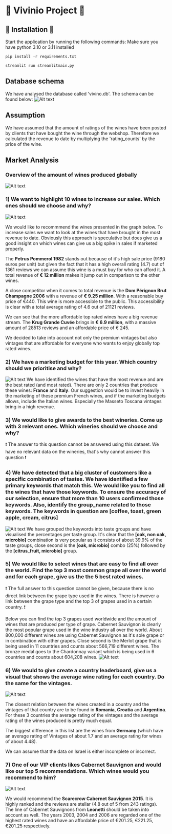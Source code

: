 # :wine_glass: Vivinio Project :wine_glass:

## :page_with_curl: Installation :page_with_curl:

Start the application by running the following commands:
Make sure you have python 3.10 or 3.11 installed
```
pip install -r requirements.txt
```
```
streamlit run streamlitmain.py
```

## Database schema
We have analysed the database called 'vivino.db'. The schema can be found below:
![Alt text](images/image.png)


## Assumption
We have assumed that the amount of ratings of the wines have been posted by clients that have bought the wine through the webshop. Therefore we calculated the revenue to date by multiplying the 'rating_counts' by the price of the wine.


## Market Analysis
### Overview of the amount of wines produced globally
![Alt text](images/worldoverview.png)


### **1) We want to highlight 10 wines to increase our sales. Which ones should we choose and why?**

![Alt text](images/question1.png)

We would like to recommmend the wines presented in the graph below. To increase sales we want to look at the wines that have brought in the most revenue to date. Obviously this approach is speculative but does give us a good insight on which wines can give us a big spike in sales if marketed properly.

The **Petrus Pommerol 1982** stands out because of it's high sale price (9180 euros per unit) but given the fact that it has a high overall rating (4.7) out of 1361 reviews we can assume this wine is a must buy for who can afford it. A total revenue of **€ 12 million** makes it jump out in comparison to the other wines.

A close competitor when it comes to total revenue is the **Dom Pérignon Brut Champagne 2006** with a revenue of **€ 9.25 million**. With a reasonable buy price of €440. This wine is more accessible to the public. This accessibility is clear with a total average rating of 4.6 out of 21121 reviews.

We can see that the more affordable top rated wines have a big revenue stream. The **Krug Grande Cuvée** brings in **€ 6.9 million**, with a massive amount of 28513 reviews and an affordable price of € 245.

We decided to take into account not only the premium vintages but also vintages that are affordable for everyone who wants to enjoy globally top rated wines.


### **2) We have a marketing budget for this year. Which country should we prioritise and why?**
![Alt text](images/question2.png)
    We have identified the wines that have the most revenue and are the best rated (and most rated). There are only 2 countries that produce these wines: **France** and **Italy**. Our suggestion would be to invest heavily in the marketing of these premium French wines, and if the marketing budgets allows, include the Italian wines. Especially the Masseto Toscana vintages bring in a high revenue.


### **3) We would like to give awards to the best wineries. Come up with 3 relevant ones. Which wineries should we choose and why?**
:exclamation: The answer to this question cannot be answered using this dataset. We have no relevant data on the wineries, that's why cannot answer this question :exclamation:


### **4) We have detected that a big cluster of customers like a specific combination of tastes. We have identified a few primary keywords that match this. We would like you to find all the wines that have those keywords. To ensure the accuracy of our selection, ensure that more than 10 users confirmed those keywords. Also, identify the group_name related to those keywords. The keywords in question are [coffee, toast, green apple, cream, citrus]**

![Alt text](<images/question 4.png>)
We have grouped the keywords into taste groups and have visualised the percentages per taste group. It's clear that the **[oak, non oak, microbio]** combination is very popular as it consists of about 39.9% of the taste groups, close second is the **[oak, microbio]** combo (25%) followed by the **[citrus_fruit, microbio]** group.

### **5) We would like to select wines that are easy to find all over the world. Find the top 3 most common grape all over the world and for each grape, give us the the 5 best rated wines.**
:exclamation: The full answer to this question cannot be given, because there is no direct link between the grape type used in the wines. There is however a link between the grape type and the top 3 of grapes used in a certain country. :exclamation:

Below you can find the top 3 grapes used worldwide and the amount of wines that are produced per type of grape.
Cabernet Sauvignon is clearly the most popular grape used in the wine industry all over the world. About 800,000 different wines are using Cabernet Sauvignon as it's sole grape or in combination with other grapes. Close second is the Merlot grape that is being used in 11 countries and counts about 566,719 different wines. The bronze medal goes to the Chardonnay variant which is being used in 6 countries and counts about 604,208 wines.
![Alt text](images/top3grapes.png)

### **6) We would to give create a country leaderboard, give us a visual that shows the average wine rating for each country. Do the same for the vintages.**
![Alt text](images/countriesratingswinevintages.png)

The closest relation between the wines created in a country and the vintages of that country are to be found in **Romania**, **Croatia** and **Argentina**. For these 3 countries the average rating of the vintages and the average rating of the wines produced is pretty much equal.

The biggest difference in this list are the wines from **Germany** (which have an average rating of Vintages of about 1.7 and an average rating for wines of about 4.48). 

We can assume that the data on Israel is either incomplete or incorrect.

### **7) One of our VIP clients likes Cabernet Sauvignon and would like our top 5 recommendations. Which wines would you recommend to him?**
![Alt text](images/question7.png)

We would recommend the **Scarecrow Cabernet Sauvignon 2015**. It is highly ranked and the reviews are stellar (4.8 out of 5 from 243 ratings).
The line of Cabernet Sauvignons from **Leonetti** should be taken into account as well. The years 2003, 2004 and 2006 are regarded one of the highest rated wines and have an affordable price of €201.25, €221.25, €201.25 respectively.